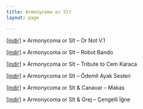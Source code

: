 ```yaml
---
title: Armonycoma or Slt
layout: page

---
```

<a href="https://cloud.mail.ru/public/7a1f5250b9b1/Armonycoma%20Or%20Slt%20-%20Or%20Not%20Vol.1" target="_blank">[indir]</a>  »  Armonycoma or Slt &#8211; Or Not V.1

<a href="https://cloud.mail.ru/public/bf1761285b97/Armonycoma%20Or%20Slt%20-%20Robot%20Bando" target="_blank">[indir]</a>  »  Armonycoma or Slt &#8211; Robot Bando

<a href="https://cloud.mail.ru/public/77ac2bc60d1c/Armonycoma%20Or%20Slt%20-%20Tribute%20to%20Cem%20Karaca" target="_blank">[indir]</a>  »  Armonycoma or Slt &#8211; Tribute to Cem Karaca

<a href="https://cloud.mail.ru/public/9518868f29c6/Armonycoma%20Or%20Slt%20-%20%C3%96demli%20Ayak%20Sesleri%20%28Dropsical%20Footsteps%29" target="_blank">[indir]</a>  »  Armonycoma or Slt &#8211; Ödemli Ayak Sesleri

<a href="https://cloud.mail.ru/public/0ac1db31ec41/Armonycoma%20Or%20Slt%20%26%20Canavar%20-%20Makas" target="_blank">[indir]</a>  »  Armonycoma or Slt & Canavar &#8211; Makas

<a href="https://cloud.mail.ru/public/bc1ed1d251ef/Armonycoma%20Or%20Slt%20%26%20Grej%20-%20%C3%87engelli%20%C4%B0%C4%9Fne%20EP" target="_blank">[indir]</a>  »  Armonycoma or Slt & Grej &#8211; Çengelli İğne